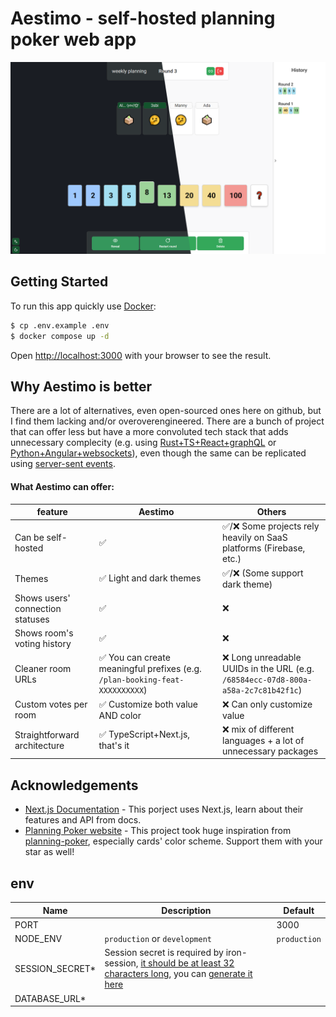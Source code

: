 # Aestimo - self-hosted planning poker web app

![screenshoot](./screenshots/room.png)

## Getting Started

To run this app quickly use [Docker](https://www.docker.com/):

```bash
$ cp .env.example .env
$ docker compose up -d
```

Open [http://localhost:3000](http://localhost:3000) with your browser to see the result.

## Why Aestimo is better

There are a lot of alternatives, even open-sourced ones here on github, but I find them lacking and/or overoverengineered. There are a bunch of project that can offer less but have a more convoluted tech stack that adds unnecessary complecity (e.g. using [Rust+TS+React+graphQL](https://github.com/INQTR/poker-planning) or [Python+Angular+websockets](https://github.com/axeleroy/self-host-planning-poker)), even though the same can be replicated using [server-sent events](https://developer.mozilla.org/en-US/docs/Web/API/Server-sent_events/Using_server-sent_events).

#### What Aestimo can offer:

| feature                          | Aestimo                                                                      | Others                                                                             |
| -------------------------------- | ---------------------------------------------------------------------------- | ---------------------------------------------------------------------------------- |
| Can be self-hosted               | ✅                                                                           | ✅/❌ Some projects rely heavily on SaaS platforms (Firebase, etc.)                |
| Themes                           | ✅ Light and dark themes                                                     | ✅/❌ (Some support dark theme)                                                    |
| Shows users' connection statuses | ✅                                                                           | ❌                                                                                 |
| Shows room's voting history      | ✅                                                                           | ❌                                                                                 |
| Cleaner room URLs                | ✅ You can create meaningful prefixes (e.g. `/plan-booking-feat-XXXXXXXXXX`) | ❌ Long unreadable UUIDs in the URL (e.g. `/68584ecc-07d8-800a-a58a-2c7c81b42f1c`) |
| Custom votes per room            | ✅ Customize both value AND color                                            | ❌ Can only customize value                                                        |
| Straightforward architecture     | ✅ TypeScript+Next.js, that's it                                             | ❌ mix of different languages + a lot of unnecessary packages                      |

## Acknowledgements

- [Next.js Documentation](https://nextjs.org/docs) - This porject uses Next.js, learn about their features and API from docs.
- [Planning Poker website](https://planning-poker-agile.web.app/) - This project took huge inspiration from [planning-poker](https://github.com/hellomuthu23/planning-poker), especially cards' color scheme. Support them with your star as well!

## env

| Name             | Description                                                                                                                                                                                                                          | Default      |
| ---------------- | ------------------------------------------------------------------------------------------------------------------------------------------------------------------------------------------------------------------------------------ | ------------ |
| PORT             |                                                                                                                                                                                                                                      | 3000         |
| NODE_ENV         | `production` or `development`                                                                                                                                                                                                        | `production` |
| SESSION_SECRET\* | Session secret is required by iron-session, [it should be at least 32 characters long](https://github.com/vvo/iron-session?tab=readme-ov-file#session-options), you can [generate it here](https://1password.com/password-generator) |              |
| DATABASE_URL\*   |                                                                                                                                                                                                                                      |              |
